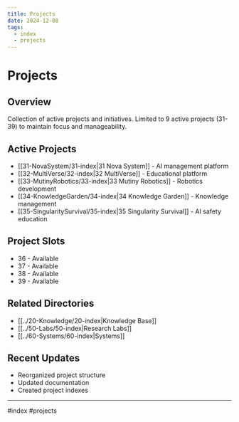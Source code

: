 ```yaml
---
title: Projects
date: 2024-12-08
tags:
  - index
  - projects
---
```


# Projects

## Overview
Collection of active projects and initiatives. Limited to 9 active projects (31-39) to maintain focus and manageability.

## Active Projects
- [[31-NovaSystem/31-index|31 Nova System]] - AI management platform
- [[32-MultiVerse/32-index|32 MultiVerse]] - Educational platform
- [[33-MutinyRobotics/33-index|33 Mutiny Robotics]] - Robotics development
- [[34-KnowledgeGarden/34-index|34 Knowledge Garden]] - Knowledge management
- [[35-SingularitySurvival/35-index|35 Singularity Survival]] - AI safety education

## Project Slots
- 36 - Available
- 37 - Available
- 38 - Available
- 39 - Available

## Related Directories
- [[../20-Knowledge/20-index|Knowledge Base]]
- [[../50-Labs/50-index|Research Labs]]
- [[../60-Systems/60-index|Systems]]

## Recent Updates
- Reorganized project structure
- Updated documentation
- Created project indexes

---

#index #projects